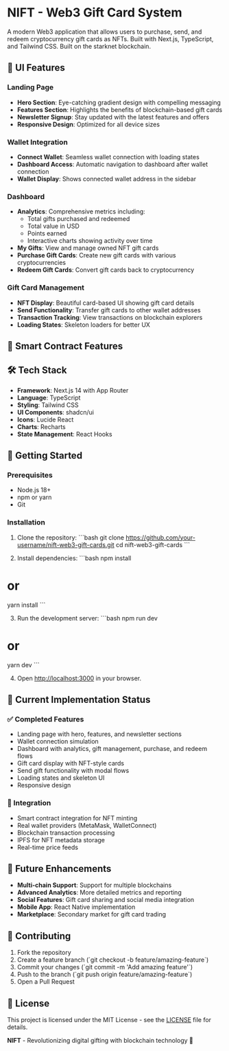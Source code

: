 # NIFT - Web3 Gift Card System

A modern Web3 application that allows users to purchase, send, and redeem cryptocurrency gift cards as NFTs. 
Built with Next.js, TypeScript, and Tailwind CSS.
Built on the starknet blockchain.

## 🌟 UI Features

### Landing Page
- **Hero Section**: Eye-catching gradient design with compelling messaging
- **Features Section**: Highlights the benefits of blockchain-based gift cards
- **Newsletter Signup**: Stay updated with the latest features and offers
- **Responsive Design**: Optimized for all device sizes

### Wallet Integration
- **Connect Wallet**: Seamless wallet connection with loading states
- **Dashboard Access**: Automatic navigation to dashboard after wallet connection
- **Wallet Display**: Shows connected wallet address in the sidebar

### Dashboard
- **Analytics**: Comprehensive metrics including:
  - Total gifts purchased and redeemed
  - Total value in USD
  - Points earned
  - Interactive charts showing activity over time
- **My Gifts**: View and manage owned NFT gift cards
- **Purchase Gift Cards**: Create new gift cards with various cryptocurrencies
- **Redeem Gift Cards**: Convert gift cards back to cryptocurrency

### Gift Card Management
- **NFT Display**: Beautiful card-based UI showing gift card details
- **Send Functionality**: Transfer gift cards to other wallet addresses
- **Transaction Tracking**: View transactions on blockchain explorers
- **Loading States**: Skeleton loaders for better UX


## 🚧 Smart Contract Features

## 🛠️ Tech Stack

- **Framework**: Next.js 14 with App Router
- **Language**: TypeScript
- **Styling**: Tailwind CSS
- **UI Components**: shadcn/ui
- **Icons**: Lucide React
- **Charts**: Recharts
- **State Management**: React Hooks

## 🚀 Getting Started

### Prerequisites

- Node.js 18+ 
- npm or yarn
- Git

### Installation

1. Clone the repository:
\`\`\`bash
git clone https://github.com/your-username/nift-web3-gift-cards.git
cd nift-web3-gift-cards
\`\`\`

2. Install dependencies:
\`\`\`bash
npm install
# or
yarn install
\`\`\`

3. Run the development server:
\`\`\`bash
npm run dev
# or
yarn dev
\`\`\`

4. Open [http://localhost:3000](http://localhost:3000) in your browser.


## 🚧 Current Implementation Status

### ✅ Completed Features
- Landing page with hero, features, and newsletter sections
- Wallet connection simulation
- Dashboard with analytics, gift management, purchase, and redeem flows
- Gift card display with NFT-style cards
- Send gift functionality with modal flows
- Loading states and skeleton UI
- Responsive design


### 🎯 Integration
- Smart contract integration for NFT minting
- Real wallet providers (MetaMask, WalletConnect)
- Blockchain transaction processing
- IPFS for NFT metadata storage
- Real-time price feeds

## 🔮 Future Enhancements

- **Multi-chain Support**: Support for multiple blockchains
- **Advanced Analytics**: More detailed metrics and reporting
- **Social Features**: Gift card sharing and social media integration
- **Mobile App**: React Native implementation
- **Marketplace**: Secondary market for gift card trading

## 🤝 Contributing

1. Fork the repository
2. Create a feature branch (\`git checkout -b feature/amazing-feature\`)
3. Commit your changes (\`git commit -m 'Add amazing feature'\`)
4. Push to the branch (\`git push origin feature/amazing-feature\`)
5. Open a Pull Request

## 📄 License

This project is licensed under the MIT License - see the [LICENSE](LICENSE) file for details.


**NIFT** - Revolutionizing digital gifting with blockchain technology 🎁
